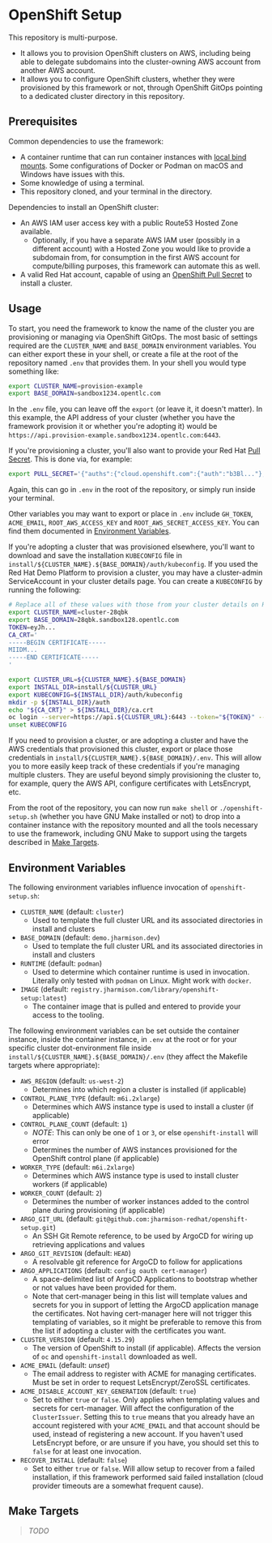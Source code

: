 OpenShift Setup
===============

This repository is multi-purpose.

- It allows you to provision OpenShift clusters on AWS, including being able to
  delegate subdomains into the cluster-owning AWS account from another AWS account.
- It allows you to configure OpenShift clusters, whether they were provisioned by
  this framework or not, through OpenShift GitOps pointing to a dedicated cluster
  directory in this repository.

Prerequisites
-------------

Common dependencies to use the framework:

- A container runtime that can run container instances with
  [local bind mounts](https://docs.docker.com/engine/storage/bind-mounts/#start-a-container-with-a-bind-mount).
  Some configurations of Docker or Podman on macOS and Windows have issues with this.
- Some knowledge of using a terminal.
- This repository cloned, and your terminal in the directory.

Dependencies to install an OpenShift cluster:

- An AWS IAM user access key with a public Route53 Hosted Zone available.
  - Optionally, if you have a separate AWS IAM user (possibly in a different
    account) with a Hosted Zone you would like to provide a subdomain from, for
    consumption in the first AWS account for compute/billing purposes, this
    framework can automate this as well.
- A valid Red Hat account, capable of using an
  [OpenShift Pull Secret](https://console.redhat.com/openshift/install/pull-secret)
  to install a cluster.

Usage
-----

To start, you need the framework to know the name of the cluster you are
provisioning or managing via OpenShift GitOps. The most basic of settings
required are the `CLUSTER_NAME` and `BASE_DOMAIN` environment variables. You can
either export these in your shell, or create a file at the root of the
repository named `.env` that provides them. In your shell you would type
something like:

```sh
export CLUSTER_NAME=provision-example
export BASE_DOMAIN=sandbox1234.opentlc.com
```

In the `.env` file, you can leave off the `export` (or leave it, it doesn't
matter). In this example, the API address of your cluster (whether you have the
framework provision it or whether you're adopting it) would be
`https://api.provision-example.sandbox1234.opentlc.com:6443`.

If you're provisioning a cluster, you'll also want to provide your Red Hat
[Pull Secret](https://console.redhat.com/openshift/install/pull-secret). This is
done via, for example:

```sh
export PULL_SECRET='{"auths":{"cloud.openshift.com":{"auth":"b3Bl..."},"quay.io":{"auth":"b3Bl..."},"registry.connect.redhat.com":{"auth":"NTI4..."},"registry.redhat.io":{"auth":"NTI4"}}}'
```

Again, this can go in `.env` in the root of the repository, or simply run inside
your terminal.

Other variables you may want to export or place in `.env` include `GH_TOKEN`,
`ACME_EMAIL`, `ROOT_AWS_ACCESS_KEY` and `ROOT_AWS_SECRET_ACCESS_KEY`. You can
find them documented in [Environment Variables](#environment-variables).

If you're adopting a cluster that was provisioned elsewhere, you'll want to
download and save the installation `KUBECONFIG` file in
`install/${CLUSTER_NAME}.${BASE_DOMAIN}/auth/kubeconfig`. If you used the Red
Hat Demo Platform to provision a cluster, you may have a cluster-admin
ServiceAccount in your cluster details page. You can create a `KUBECONFIG` by
running the following:

```sh
# Replace all of these values with those from your cluster details on RHDP
export CLUSTER_NAME=cluster-28qbk
export BASE_DOMAIN=28qbk.sandbox128.opentlc.com
TOKEN=eyJh...
CA_CRT='
-----BEGIN CERTIFICATE-----
MIIDM...
-----END CERTIFICATE-----
'
```

```sh
export CLUSTER_URL=${CLUSTER_NAME}.${BASE_DOMAIN}
export INSTALL_DIR=install/${CLUSTER_URL}
export KUBECONFIG=${INSTALL_DIR}/auth/kubeconfig
mkdir -p ${INSTALL_DIR}/auth
echo "${CA_CRT}" > ${INSTALL_DIR}/ca.crt
oc login --server=https://api.${CLUSTER_URL}:6443 --token="${TOKEN}" --certificate-authority="${INSTALL_DIR}/ca.crt"
unset KUBECONFIG
```

If you need to provision a cluster, or are adopting a cluster and have the AWS
credentials that provisioned this cluster, export or place those credentials in
`install/${CLUSTER_NAME}.${BASE_DOMAIN}/.env`. This will allow you to more
easily keep track of these credentials if you're managing multiple clusters. They
are useful beyond simply provisioning the cluster to, for example, query the AWS
API, configure certificates with LetsEncrypt, etc.

From the root of the repository, you can now run `make shell` or
`./openshift-setup.sh` (whether you have GNU Make installed or not) to drop into
a container instance with the repository mounted and all the tools necessary to
use the framework, including GNU Make to support using the targets described in
[Make Targets](#make-targets).

Environment Variables
---------------------

The following environment variables influence invocation of `openshift-setup.sh`:

- `CLUSTER_NAME` (default: `cluster`)
  - Used to template the full cluster URL and its associated directories in
    install and clusters
- `BASE_DOMAIN` (default: `demo.jharmison.dev`)
  - Used to template the full cluster URL and its associated directories in
    install and clusters
- `RUNTIME` (default: `podman`)
  - Used to determine which container runtime is used in invocation. Literally
    only tested with `podman` on Linux. Might work with `docker`.
- `IMAGE` (default: `registry.jharmison.com/library/openshift-setup:latest`)
  - The container image that is pulled and entered to provide your access to the
    tooling.

The following environment variables can be set outside the container instance,
inside the container instance, in `.env` at the root or for your specific
cluster dot-environment file inside `install/${CLUSTER_NAME}.${BASE_DOMAIN}/.env`
(they affect the Makefile targets where appropriate):

- `AWS_REGION` (default: `us-west-2`)
  - Determines into which region a cluster is installed (if applicable)
- `CONTROL_PLANE_TYPE` (default: `m6i.2xlarge`)
  - Determines which AWS instance type is used to install a cluster (if applicable)
- `CONTROL_PLANE_COUNT` (default: `1`)
  - *NOTE*: This can only be one of `1` or `3`, or else `openshift-install` will
    error
  - Determines the number of AWS instances provisioned for the OpenShift control
    plane (if applicable)
- `WORKER_TYPE` (default: `m6i.2xlarge`)
  - Determines which AWS instance type is used to install cluster workers (if applicable)
- `WORKER_COUNT` (default: `2`)
  - Determines the number of worker instances added to the control plane during
    provisioning (if applicable)
- `ARGO_GIT_URL` (default: `git@github.com:jharmison-redhat/openshift-setup.git`)
  - An SSH Git Remote reference, to be used by ArgoCD for wiring up retrieving
    applications and values
- `ARGO_GIT_REVISION` (default: `HEAD`)
  - A resolvable git reference for ArgoCD to follow for applications
- `ARGO_APPLICATIONS` (default: `config oauth cert-manager`)
  - A space-delimited list of ArgoCD Applications to bootstrap whether or not
    values have been provided for them.
  - Note that cert-manager being in this list will template values and secrets
    for you in support of letting the ArgoCD application manage the
    certificates. Not having cert-manager here will not trigger this templating
    of variables, so it might be preferable to remove this from the list if
    adopting a cluster with the certificates you want.
- `CLUSTER_VERSION` (default: `4.15.29`)
  - The version of OpenShift to install (if applicable). Affects the version of
    `oc` and `openshift-install` downloaded as well.
- `ACME_EMAIL` (default: *unset*)
  - The email address to register with ACME for managing certificates. Must be set
    in order to request LetsEncrypt/ZeroSSL certificates.
- `ACME_DISABLE_ACCOUNT_KEY_GENERATION` (default: `true`)
  - Set to either `true` or `false`. Only applies when templating values and
    secrets for cert-manager. Will affect the configuration of the
    `ClusterIssuer`. Setting this to `true` means that you already have an
    account registered with your `ACME_EMAIL` and that account should be used,
    instead of registering a new account. If you haven't used LetsEncrypt before,
    or are unsure if you have, you should set this to `false` for at least one
    invocation.
- `RECOVER_INSTALL` (default: `false`)
  - Set to either `true` or `false`. Will allow setup to recover from a failed
    installation, if this framework performed said failed installation (cloud
    provider timeouts are a somewhat frequent cause).

Make Targets
------------

> *TODO*
